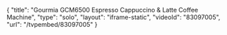 {
    "title": "Gourmia GCM6500 Espresso Cappuccino & Latte Coffee Machine",
    "type": "solo",
    "layout": "iframe-static",
    "videoId": "83097005",
    "url": "\/tvpembed\/83097005"
}